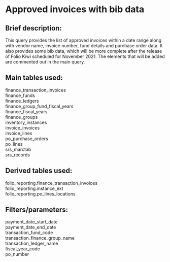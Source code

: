 # Approved invoices with bib data  
<p>
  
## Brief description:
This query provides the list of approved invoices within a date range along with vendor name, invoice number, fund details and purchase order data. 
It also provides some bib data, which will be more complete after the release of Folio Kiwi scheduled for November 2021. The elements that will be added are commented out in the main query.
<p>
  
## Main tables used:
finance_transaction_invoices
  <br>
finance_funds 
  <br>
finance_ledgers
  <br>
finance_group_fund_fiscal_years
  <br>
finance_fiscal_years 
  <br>
finance_groups
  <br>
inventory_instances
  <br>
invoice_invoices
  <br>
invoice_lines
  <br>
po_purchase_orders
  <br>
po_lines
  <br>
srs_marctab
  <br>
srs_records	
<p>
  
## Derived tables used:
  
folio_reporting.finance_transaction_invoices
  <br>
folio_reporting.instance_ext
  <br>
folio_reporting.po_lines_locations 

## Filters/parameters:

payment_date_start_date
  <br>
payment_date_end_date
  <br>
transaction_fund_code
  <br>
transaction_finance_group_name
  <br>
transaction_ledger_name
  <br>
fiscal_year_code
  <br>
po_number
  

